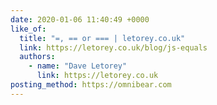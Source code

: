 ```yaml
---
date: 2020-01-06 11:40:49 +0000
like_of:
  title: "=, == or === | letorey.co.uk"
  link: https://letorey.co.uk/blog/js-equals
  authors:
    - name: "Dave Letorey"
      link: https://letorey.co.uk
posting_method: https://omnibear.com
---
```

